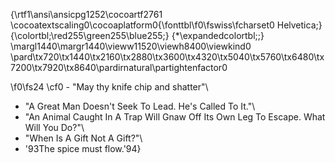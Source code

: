 {\rtf1\ansi\ansicpg1252\cocoartf2761
\cocoatextscaling0\cocoaplatform0{\fonttbl\f0\fswiss\fcharset0 Helvetica;}
{\colortbl;\red255\green255\blue255;}
{\*\expandedcolortbl;;}
\margl1440\margr1440\vieww11520\viewh8400\viewkind0
\pard\tx720\tx1440\tx2160\tx2880\tx3600\tx4320\tx5040\tx5760\tx6480\tx7200\tx7920\tx8640\pardirnatural\partightenfactor0

\f0\fs24 \cf0 - "May thy knife chip and shatter"\
- "A Great Man Doesn't Seek To Lead. He's Called To It."\
- "An Animal Caught In A Trap Will Gnaw Off Its Own Leg To Escape. What Will You Do?"\
- "When Is A Gift Not A Gift?"\
- \'93The spice must flow.\'94}